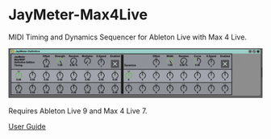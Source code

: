 # JayMeter-Max4Live
MIDI Timing and Dynamics Sequencer for Ableton Live with Max 4 Live.

![Alt text](/img/jaymeter-screen1.png)

Requires Ableton Live 9 and Max 4 Live 7.

[User Guide](/userguide/USERGUIDE.md)
